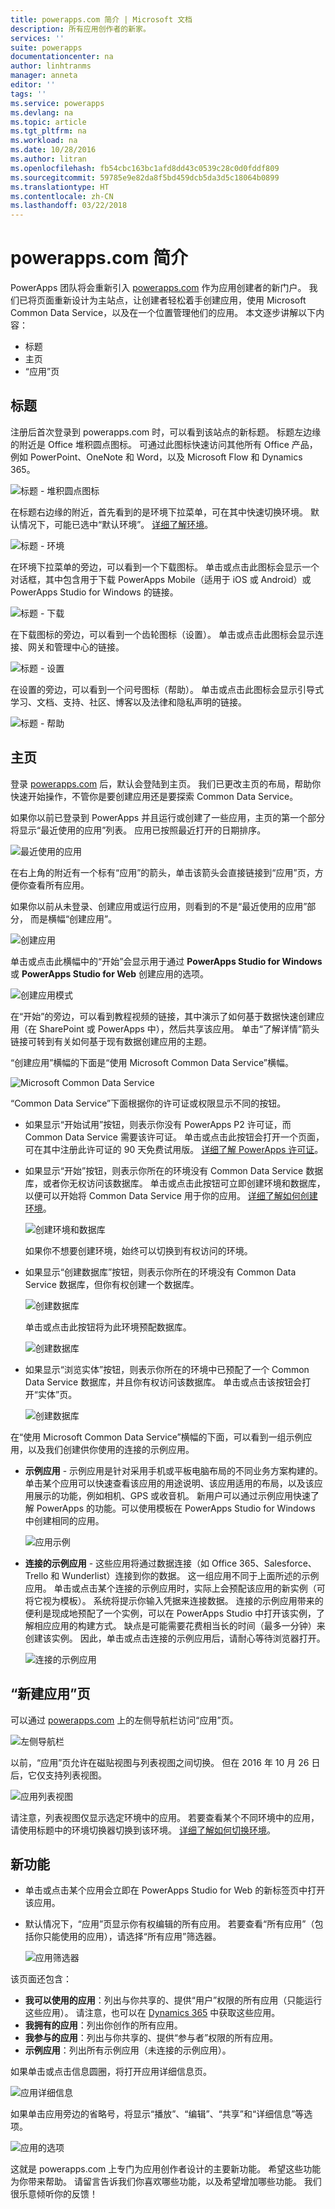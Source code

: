 ```yaml
---
title: powerapps.com 简介 | Microsoft 文档
description: 所有应用创作者的新家。
services: ''
suite: powerapps
documentationcenter: na
author: linhtranms
manager: anneta
editor: ''
tags: ''
ms.service: powerapps
ms.devlang: na
ms.topic: article
ms.tgt_pltfrm: na
ms.workload: na
ms.date: 10/28/2016
ms.author: litran
ms.openlocfilehash: fb54cbc163bc1afd8dd43c0539c28c0d0fddf809
ms.sourcegitcommit: 59785e9e82da8f5bd459dcb5da3d5c18064b0899
ms.translationtype: HT
ms.contentlocale: zh-CN
ms.lasthandoff: 03/22/2018
---
```

# <a name="introduction-to-powerappscom"></a>powerapps.com 简介
PowerApps 团队将会重新引入 [powerapps.com](http://web.powerapps.com) 作为应用创建者的新门户。 我们已将页面重新设计为主站点，让创建者轻松着手创建应用，使用 Microsoft Common Data Service，以及在一个位置管理他们的应用。 本文逐步讲解以下内容：

* 标题
* 主页
* “应用”页

## <a name="header"></a>标题
注册后首次登录到 powerapps.com 时，可以看到该站点的新标题。 标题左边缘的附近是 Office 堆积圆点图标。 可通过此图标快速访问其他所有 Office 产品，例如 PowerPoint、OneNote 和 Word，以及 Microsoft Flow 和 Dynamics 365。

![标题 - 堆积圆点图标](./media/intro-maker-portal/waffle.png)

在标题右边缘的附近，首先看到的是环境下拉菜单，可在其中快速切换环境。 默认情况下，可能已选中“默认环境”。 [详细了解环境](../../administrator/environments-overview.md)。

![标题 - 环境](./media/intro-maker-portal/environment.png)

在环境下拉菜单的旁边，可以看到一个下载图标。 单击或点击此图标会显示一个对话框，其中包含用于下载 PowerApps Mobile（适用于 iOS 或 Android）或 PowerApps Studio for Windows 的链接。

![标题 - 下载](./media/intro-maker-portal/downloads2.png)

在下载图标的旁边，可以看到一个齿轮图标（设置）。 单击或点击此图标会显示连接、网关和管理中心的链接。

![标题 - 设置](./media/intro-maker-portal/settings_items2.png)

在设置的旁边，可以看到一个问号图标（帮助）。 单击或点击此图标会显示引导式学习、文档、支持、社区、博客以及法律和隐私声明的链接。

![标题 - 帮助](./media/intro-maker-portal/help_items2.png)

## <a name="homepage"></a>主页
登录 [powerapps.com](http://web.powerapps.com) 后，默认会登陆到主页。 我们已更改主页的布局，帮助你快速开始操作，不管你是要创建应用还是要探索 Common Data Service。

如果你以前已登录到 PowerApps 并且运行或创建了一些应用，主页的第一个部分将显示“最近使用的应用”列表。 应用已按照最近打开的日期排序。

![最近使用的应用](./media/intro-maker-portal/recentapps2.png)

在右上角的附近有一个标有“应用”的箭头，单击该箭头会直接链接到“应用”页，方便你查看所有应用。

如果你以前从未登录、创建应用或运行应用，则看到的不是“最近使用的应用”部分， 而是横幅“创建应用”。

![创建应用](./media/intro-maker-portal/createapp.png)

单击或点击此横幅中的“开始”会显示用于通过 **PowerApps Studio for Windows** 或 **PowerApps Studio for Web** 创建应用的选项。

![创建应用模式](./media/intro-maker-portal/createmodal2.png)

在“开始”的旁边，可以看到教程视频的链接，其中演示了如何基于数据快速创建应用（在 SharePoint 或 PowerApps 中），然后共享该应用。 单击“了解详情”箭头链接可转到有关如何基于现有数据创建应用的主题。

“创建应用”横幅的下面是“使用 Microsoft Common Data Service”横幅。

![Microsoft Common Data Service](./media/intro-maker-portal/cds2.png)

“Common Data Service”下面根据你的许可证或权限显示不同的按钮。

* 如果显示“开始试用”按钮，则表示你没有 PowerApps P2 许可证，而 Common Data Service 需要该许可证。 单击或点击此按钮会打开一个页面，可在其中注册此许可证的 90 天免费试用版。 [详细了解 PowerApps 许可证](../signup-for-powerapps.md)。
* 如果显示“开始”按钮，则表示你所在的环境没有 Common Data Service 数据库，或者你无权访问该数据库。 单击或点击此按钮可立即创建环境和数据库，以便可以开始将 Common Data Service 用于你的应用。 [详细了解如何创建环境](../../administrator/environments-administration.md)。
  
    ![创建环境和数据库](./media/intro-maker-portal/createenvanddb2.png)
  
    如果你不想要创建环境，始终可以切换到有权访问的环境。
* 如果显示“创建数据库”按钮，则表示你所在的环境没有 Common Data Service 数据库，但你有权创建一个数据库。
  
    ![创建数据库](./media/intro-maker-portal/cds-createdb2.png)
  
    单击或点击此按钮将为此环境预配数据库。
  
    ![创建数据库](./media/intro-maker-portal/cds_createdb22.png)
* 如果显示“浏览实体”按钮，则表示你所在的环境中已预配了一个 Common Data Service 数据库，并且你有权访问该数据库。 单击或点击该按钮会打开“实体”页。
  
    ![创建数据库](./media/intro-maker-portal/cds_browseentities2.png)

在“使用 Microsoft Common Data Service”横幅的下面，可以看到一组示例应用，以及我们创建供你使用的连接的示例应用。

* **示例应用** - 示例应用是针对采用手机或平板电脑布局的不同业务方案构建的。 单击某个应用可以快速查看该应用的用途说明、该应用适用的布局，以及该应用展示的功能，例如相机、GPS 或收音机。 新用户可以通过示例应用快速了解 PowerApps 的功能。可以使用模板在 PowerApps Studio for Windows 中创建相同的应用。
  
    ![应用示例](./media/intro-maker-portal/sampleapps2.png)
* **连接的示例应用** - 这些应用将通过数据连接（如 Office 365、Salesforce、Trello 和 Wunderlist）连接到你的数据。 这一组应用不同于上面所述的示例应用。 单击或点击某个连接的示例应用时，实际上会预配该应用的新实例（可将它视为模板）。 系统将提示你输入凭据来连接数据。 连接的示例应用带来的便利是现成地预配了一个实例，可以在 PowerApps Studio 中打开该实例，了解相应应用的构建方式。 缺点是可能需要花费相当长的时间（最多一分钟）来创建该实例。 因此，单击或点击连接的示例应用后，请耐心等待浏览器打开。
  
    ![连接的示例应用](./media/intro-maker-portal/connectedsampleapps2.png)

## <a name="new-apps-page"></a>“新建应用”页
可以通过 [powerapps.com](http://web.powerapps.com) 上的左侧导航栏访问“应用”页。

![左侧导航栏](./media/intro-maker-portal/leftnav2.png)

以前，“应用”页允许在磁贴视图与列表视图之间切换。 但在 2016 年 10 月 26 日后，它仅支持列表视图。

![应用列表视图](./media/intro-maker-portal/listview2.png)

请注意，列表视图仅显示选定环境中的应用。 若要查看某个不同环境中的应用，请使用标题中的环境切换器切换到该环境。 [详细了解如何切换环境](working-with-environments.md)。

## <a name="whats-new"></a>新功能

* 单击或点击某个应用会立即在 PowerApps Studio for Web 的新标签页中打开该应用。
* 默认情况下，“应用”页显示你有权编辑的所有应用。 若要查看“所有应用”（包括你只能使用的应用），请选择“所有应用”筛选器。
  
   ![应用筛选器](./media/intro-maker-portal/allapps_filter.png)

该页面还包含：

* **我可以使用的应用**：列出与你共享的、提供“用户”权限的所有应用（只能运行这些应用）。 请注意，也可以在 [Dynamics 365](http://home.dynamics.com) 中获取这些应用。
* **我拥有的应用**：列出你创作的所有应用。
* **我参与的应用**：列出与你共享的、提供“参与者”权限的所有应用。
* **示例应用**：列出所有示例应用（未连接的示例应用）。

如果单击或点击信息圆圈，将打开应用详细信息页。

![应用详细信息](./media/intro-maker-portal/ibubble.png)

如果单击应用旁边的省略号，将显示“播放”、“编辑”、“共享”和“详细信息”等选项。

![应用的选项](./media/intro-maker-portal/ellipsis.png)

这就是 powerapps.com 上专门为应用创作者设计的主要新功能。 希望这些功能为你带来帮助。 请留言告诉我们你喜欢哪些功能，以及希望增加哪些功能。 我们很乐意倾听你的反馈！

